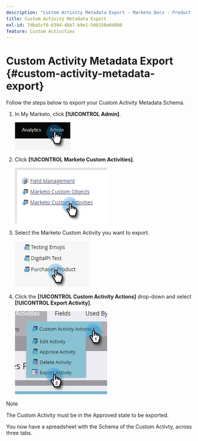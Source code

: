 ```yaml
---
description: "Custom Activity Metadata Export - Marketo Docs - Product Documentation"
title: Custom Activity Metadata Export
exl-id: 7dba5cf0-6394-4bb7-b9e1-5db156e6d888
feature: Custom Activities
---
```

# Custom Activity Metadata Export {#custom-activity-metadata-export}

Follow the steps below to export your Custom Activity Metadata Schema.

1. In My Marketo, click **[!UICONTROL Admin]**.

   ![](assets/custom-activity-metadata-export-1.png)

1. Click **[!UICONTROL Marketo Custom Activities]**.

   ![](assets/custom-activity-metadata-export-2.png)

1. Select the Marketo Custom Activity you want to export.

   ![](assets/custom-activity-metadata-export-3.png)

1. Click the **[!UICONTROL Custom Activity Actions]** drop-down and select **[!UICONTROL Export Activity]**.

   ![](assets/custom-activity-metadata-export-4.png)

>[!NOTE]
>
>The Custom Activity must be in the Approved state to be exported.

You now have a spreadsheet with the Schema of the Custom Activty, across three tabs.
